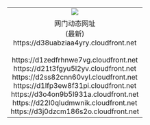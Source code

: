 ﻿<table>
  <tr></tr>
  <tr><td colspan=2 align=center><img src="https://d38uabziaa4yry.cloudfront.net/Up/oGate.jpg" /></td></tr>
  <tr><td colspan=2 align=center>网门动态网址<br/>(最新)
<br>https://d38uabziaa4yry.cloudfront.net
<br/>
<br>https://d1zedfrhnwe7vg.cloudfront.net
<br>https://d21t3fgyu5l2yv.cloudfront.net
<br>https://d2ss82cnn60vyl.cloudfront.net
<br>https://d1lfp3ew8f31pi.cloudfront.net
<br>https://d3o4on9b5l931a.cloudfront.net
<br>https://d22l0qludmwnik.cloudfront.net
<br>https://d3j0dzcm186s2o.cloudfront.net
    </td>
  </tr>
</table>
